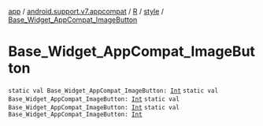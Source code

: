 [app](../../../index.md) / [android.support.v7.appcompat](../../index.md) / [R](../index.md) / [style](index.md) / [Base_Widget_AppCompat_ImageButton](.)

# Base_Widget_AppCompat_ImageButton

`static val Base_Widget_AppCompat_ImageButton: `[`Int`](https://kotlinlang.org/api/latest/jvm/stdlib/kotlin/-int/index.html)
`static val Base_Widget_AppCompat_ImageButton: `[`Int`](https://kotlinlang.org/api/latest/jvm/stdlib/kotlin/-int/index.html)
`static val Base_Widget_AppCompat_ImageButton: `[`Int`](https://kotlinlang.org/api/latest/jvm/stdlib/kotlin/-int/index.html)
`static val Base_Widget_AppCompat_ImageButton: `[`Int`](https://kotlinlang.org/api/latest/jvm/stdlib/kotlin/-int/index.html)
